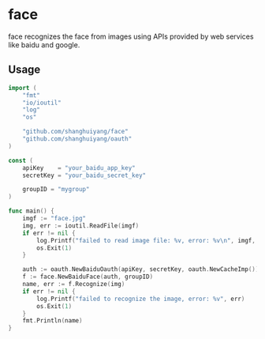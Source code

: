 # face
face recognizes the face from images using APIs provided by web services like baidu and google.

## Usage
```go
import (
	"fmt"
	"io/ioutil"
	"log"
	"os"

	"github.com/shanghuiyang/face"
	"github.com/shanghuiyang/oauth"
)

const (
	apiKey    = "your_baidu_app_key"
	secretKey = "your_baidu_secret_key"

	groupID = "mygroup"
)

func main() {
	imgf := "face.jpg"
	img, err := ioutil.ReadFile(imgf)
	if err != nil {
		log.Printf("failed to read image file: %v, error: %v\n", imgf, err)
		os.Exit(1)
	}

	auth := oauth.NewBaiduOauth(apiKey, secretKey, oauth.NewCacheImp())
	f := face.NewBaiduFace(auth, groupID)
	name, err := f.Recognize(img)
	if err != nil {
		log.Printf("failed to recognize the image, error: %v", err)
		os.Exit(1)
	}
	fmt.Println(name)
}
```

